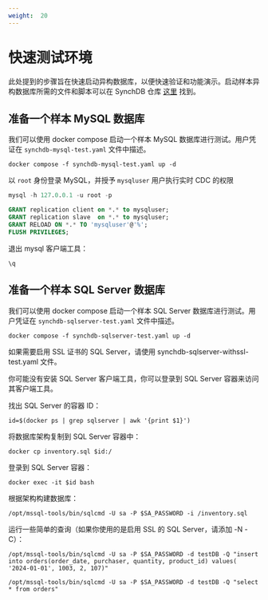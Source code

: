 ```yaml
---
weight:  20
---
```

# 快速测试环境
此处提到的步骤旨在快速启动异构数据库，以便快速验证和功能演示。启动样本异构数据库所需的文件和脚本可以在 SynchDB 仓库 [这里](https://github.com/Hornetlabs/synchdb/testenv/) 找到。

## 准备一个样本 MySQL 数据库
我们可以使用 docker compose 启动一个样本 MySQL 数据库进行测试。用户凭证在 `synchdb-mysql-test.yaml` 文件中描述。

```
docker compose -f synchdb-mysql-test.yaml up -d
```

以 `root` 身份登录 MySQL，并授予 `mysqluser` 用户执行实时 CDC 的权限
```sql
mysql -h 127.0.0.1 -u root -p

GRANT replication client on *.* to mysqluser;
GRANT replication slave  on *.* to mysqluser;
GRANT RELOAD ON *.* TO 'mysqluser'@'%';
FLUSH PRIVILEGES;
```

退出 mysql 客户端工具：
```
\q
```

## 准备一个样本 SQL Server 数据库
我们可以使用 docker compose 启动一个样本 SQL Server 数据库进行测试。用户凭证在 `synchdb-sqlserver-test.yaml` 文件中描述。
```
docker compose -f synchdb-sqlserver-test.yaml up -d
```
如果需要启用 SSL 证书的 SQL Server，请使用 synchdb-sqlserver-withssl-test.yaml 文件。

你可能没有安装 SQL Server 客户端工具，你可以登录到 SQL Server 容器来访问其客户端工具。

找出 SQL Server 的容器 ID：
```
id=$(docker ps | grep sqlserver | awk '{print $1}')
```

将数据库架构复制到 SQL Server 容器中：
```
docker cp inventory.sql $id:/
```

登录到 SQL Server 容器：
```
docker exec -it $id bash
```

根据架构构建数据库：
```
/opt/mssql-tools/bin/sqlcmd -U sa -P $SA_PASSWORD -i /inventory.sql
```

运行一些简单的查询（如果你使用的是启用 SSL 的 SQL Server，请添加 -N -C）：
```
/opt/mssql-tools/bin/sqlcmd -U sa -P $SA_PASSWORD -d testDB -Q "insert into orders(order_date, purchaser, quantity, product_id) values( '2024-01-01', 1003, 2, 107)"

/opt/mssql-tools/bin/sqlcmd -U sa -P $SA_PASSWORD -d testDB -Q "select * from orders"
```
